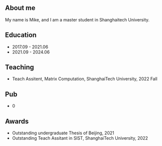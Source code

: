 ## **About me**

My name is Mike, and I am a master student in Shanghaitech University.

## **Education**

- 2017.09 - 2021.06 
- 2021.09 - 2024.06 

## **Teaching**

- Teach Assitent, Matrix Computation, ShanghaiTech University, 2022 Fall


## **Pub**

- 0

## **Awards**

- Outstanding undergraduate Thesis of Beijing, 2021
- Outstanding Teach Assitant in SIST, ShanghaiTech University, 2022